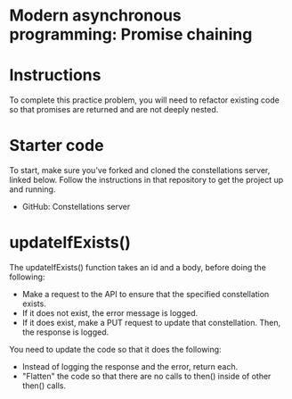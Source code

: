 # Modern asynchronous programming: Promise chaining

# Instructions
To complete this practice problem, you will need to refactor existing code so that promises are returned and are not deeply nested.

# Starter code
To start, make sure you've forked and cloned the constellations server, linked below. Follow the instructions in that repository to get the project up and running.

- GitHub: Constellations server

# updateIfExists()
The updateIfExists() function takes an id and a body, before doing the following:

- Make a request to the API to ensure that the specified constellation exists.
- If it does not exist, the error message is logged.
- If it does exist, make a PUT request to update that constellation. Then, the response is logged.

You need to update the code so that it does the following:

- Instead of logging the response and the error, return each.
- "Flatten" the code so that there are no calls to then() inside of other then() calls.
